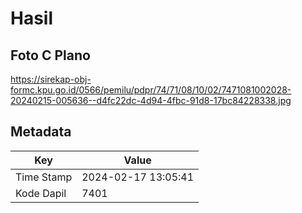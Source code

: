 # Hasil

## Foto C Plano

https://sirekap-obj-formc.kpu.go.id/0566/pemilu/pdpr/74/71/08/10/02/7471081002028-20240215-005636--d4fc22dc-4d94-4fbc-91d8-17bc84228338.jpg


## Metadata

| Key        | Value               |
| ---------- | ------------------- |
| Time Stamp | 2024-02-17 13:05:41 |
| Kode Dapil | 7401                |



